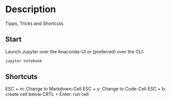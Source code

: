 # Description

Tipps, Tricks and Shortcuts

## Start

Launch Jupyter over the Anaconda-UI or (preferred) over the CLI:

```bash
jupyter notebook
````

## Shortcuts

ESC + m: Change to Markdown-Cell
ESC + y: Change to Code-Cell
ESC + b: create cell below
CRTL + Enter: run cell

